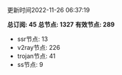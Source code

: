 更新时间2022-11-26 06:37:19

**总订阅: 45**
**总节点: 1327**
**有效节点: 289**
- ssr节点: 13
- v2ray节点: 226
- trojan节点: 41
- ss节点: 9
